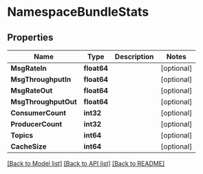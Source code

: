 # NamespaceBundleStats

## Properties

Name | Type | Description | Notes
------------ | ------------- | ------------- | -------------
**MsgRateIn** | **float64** |  | [optional] 
**MsgThroughputIn** | **float64** |  | [optional] 
**MsgRateOut** | **float64** |  | [optional] 
**MsgThroughputOut** | **float64** |  | [optional] 
**ConsumerCount** | **int32** |  | [optional] 
**ProducerCount** | **int32** |  | [optional] 
**Topics** | **int64** |  | [optional] 
**CacheSize** | **int64** |  | [optional] 

[[Back to Model list]](../README.md#documentation-for-models) [[Back to API list]](../README.md#documentation-for-api-endpoints) [[Back to README]](../README.md)


